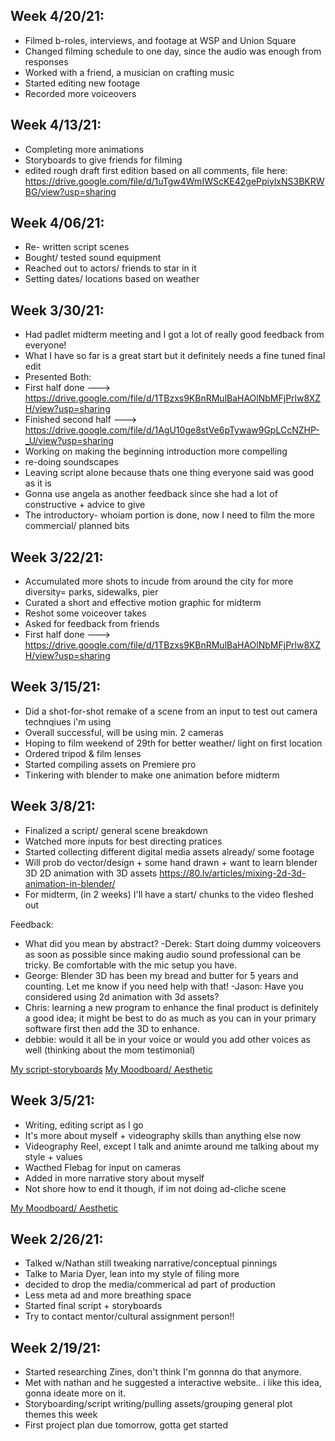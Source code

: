 ## Week 4/20/21:
- Filmed b-roles, interviews, and footage at WSP and Union Square
- Changed filming schedule to one day, since the audio was enough from responses
- Worked with a friend, a musician on crafting music
- Started editing new footage 
- Recorded more voiceovers


## Week 4/13/21:
- Completing more animations 
- Storyboards to give friends for filming
- edited rough draft first edition based on all comments, file here: https://drive.google.com/file/d/1uTgw4WmIWScKE42gePpiylxNS3BKRWBG/view?usp=sharing

## Week 4/06/21:
- Re- written script scenes
- Bought/ tested sound equipment
- Reached out to actors/ friends to star in it
- Setting dates/ locations based on weather


## Week 3/30/21:
- Had padlet midterm meeting and I got a lot of really good feedback from everyone! 
- What I have so far is a great start but it definitely needs a fine tuned final edit
- Presented Both: 
- First half done ---> https://drive.google.com/file/d/1TBzxs9KBnRMulBaHAOlNbMFjPrlw8XZH/view?usp=sharing
- Finished second half ---> https://drive.google.com/file/d/1AgU10ge8stVe6pTywaw9GpLCcNZHP-_U/view?usp=sharing
- Working on making the beginning introduction more compelling
- re-doing soundscapes
- Leaving script alone because thats one thing everyone said was good as it is
- Gonna use angela as another feedback since she had a lot of constructive + advice to give
- The introductory- whoiam portion is done, now I need to film the more commercial/ planned bits 


## Week 3/22/21:
- Accumulated more shots to incude from around the city for more diversity= parks, sidewalks, pier
- Curated a short and effective motion graphic for midterm
- Reshot some voiceover takes 
- Asked for feedback from friends 
- First half done ---> https://drive.google.com/file/d/1TBzxs9KBnRMulBaHAOlNbMFjPrlw8XZH/view?usp=sharing


## Week 3/15/21:
- Did a shot-for-shot remake of a scene from an input to test out camera technqiues i'm using
- Overall successful, will be using min. 2 cameras
- Hoping to film weekend of 29th for better weather/ light on first location
- Ordered tripod & film lenses 
- Started compiling assets on Premiere pro
- Tinkering with blender to make one animation before midterm


## Week 3/8/21:
- Finalized a script/ general scene breakdown
- Watched more inputs for best directing pratices 
- Started collecting different digital media assets already/ some footage 
- Will prob do vector/design + some hand drawn + want to learn blender 3D
2D animation with 3D assets
https://80.lv/articles/mixing-2d-3d-animation-in-blender/
- For midterm, (in 2 weeks) I'll have a start/ chunks to the video fleshed out


Feedback:
- What did you mean by abstract?
-Derek: Start doing dummy voiceovers as soon as possible since making audio sound professional can be tricky. Be comfortable with the mic setup you have.
- George: Blender 3D has been my bread and butter for 5 years and counting. Let me know if you need help with that!
-Jason: Have you considered using 2d animation with 3d assets?
- Chris: learning a new program to enhance the final product is definitely a good idea; it might be best to do as much as you can in your primary software first then add the 3D to enhance.
- debbie: would it all be in your voice or would you add other voices as well (thinking about the mom testimonial)


[My script-storyboards](https://www.icloud.com/notes/0N7GHT3ZCTOe4d1Pq-TPkfLfA#Short/_Autobiographical_Film)
[My Moodboard/ Aesthetic](https://www.are.na/niki-surma-bxdqyaul3mq/style-doc)



## Week 3/5/21:
- Writing, editing script as I go
- It's more about myself + videography skills than anything else now
- Videography Reel, except I talk and animte around me talking about my style + values 
- Wacthed Flebag for input on cameras
- Added in more narrative story about myself 
- Not shore how to end it though, if im not doing ad-cliche scene

[My Moodboard/ Aesthetic](https://www.are.na/niki-surma-bxdqyaul3mq/style-doc)


## Week 2/26/21:
- Talked w/Nathan still tweaking narrative/conceptual pinnings
- Talke to Maria Dyer, lean into my style of filing more 
- decided to drop the media/commerical ad part of production
- Less meta ad and more breathing space
- Started final script + storyboards
- Try to contact mentor/cultural assignment person!!


## Week 2/19/21:
- Started researching Zines, don't think I'm gonnna do that anymore.
- Met with nathan and he suggested a interactive website.. i like this idea, gonna ideate more on it.
- Storyboarding/script writing/pulling assets/grouping general plot themes this week
- First project plan due tomorrow, gotta get started
